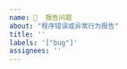 ```yaml
---
name: 🐞  报告问题
about: "程序错误或异常行为报告"
title: ''
labels: '["bug"]'
assignees: ''
---
```


<!-- 请删除注释后填写 -->

<!--

## 功能需求
请清晰描述您需要的功能

## 功能背景
为什么需要这个功能？解决什么问题？

## 建议方案
您建议的解决方案（可选）

## 替代方案
您考虑过的其他替代方案及其不足（可选）

## 附加信息
- 相关业务场景示例
- 类似功能的参考案例


-->
